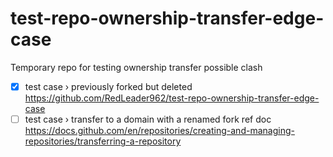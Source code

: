 # test-repo-ownership-transfer-edge-case

Temporary repo for testing ownership transfer possible clash

- [x] test case › previously forked but deleted https://github.com/RedLeader962/test-repo-ownership-transfer-edge-case   
- [ ] test case › transfer to a domain with a renamed fork ref doc https://docs.github.com/en/repositories/creating-and-managing-repositories/transferring-a-repository
